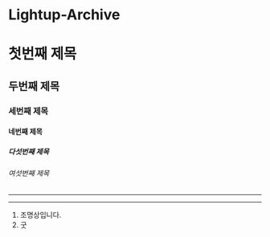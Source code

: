 # Lightup-Archive
# 첫번째 제목

## 두번째 제목
### 세번째 제목
#### 네번째 제목
##### 다섯번째 제목
###### 여섯번째 제목
---
***
1. 조명상입니다.
2. 굿
